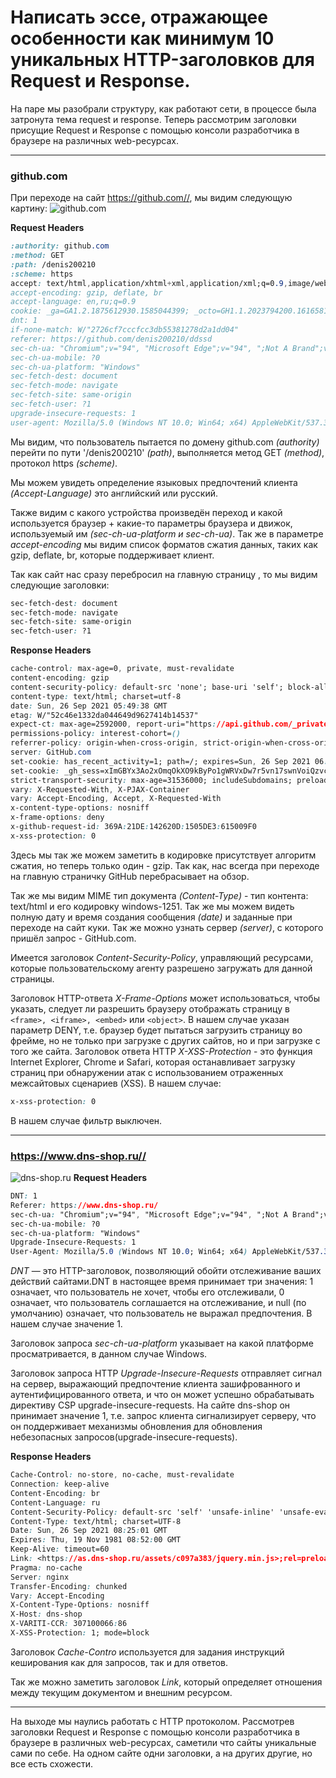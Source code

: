 # Написать эссе, отражающее особенности как минимум 10 уникальных HTTP-заголовков для Request и Response.
  

На паре мы разобрали структуру, как работают сети, в процессе была затронута тема request и response. Теперь рассмотрим заголовки присущие Request и Response с помощью консоли разработчика в браузере на различных web-ресурсах.  

---



### github.com
При переходе на сайт https://github.com//, мы видим следующую картину:
![github.com](github.jpg)


**Request Headers**  

```css
:authority: github.com
:method: GET
:path: /denis200210
:scheme: https
accept: text/html,application/xhtml+xml,application/xml;q=0.9,image/webp,image/apng,*/*;q=0.8,application/signed-exchange;v=b3;q=0.9
accept-encoding: gzip, deflate, br
accept-language: en,ru;q=0.9
cookie: _ga=GA1.2.1875612930.1585044399; _octo=GH1.1.2023794200.1616581584; user_session=PIMRVKGMsKuR8mrhg1n3mcZB2lrSVPvJEgkYW7lMuoIR6oMQ; __Host-user_session_same_site=PIMRVKGMsKuR8mrhg1n3mcZB2lrSVPvJEgkYW7lMuoIR6oMQ; logged_in=yes; dotcom_user=denis200210; color_mode=%7B%22color_mode%22%3A%22auto%22%2C%22light_theme%22%3A%7B%22name%22%3A%22light%22%2C%22color_mode%22%3A%22light%22%7D%2C%22dark_theme%22%3A%7B%22name%22%3A%22dark%22%2C%22color_mode%22%3A%22dark%22%7D%7D; tz=Asia%2FVladivostok; has_recent_activity=1; _device_id=84bb7b9863aae2acf52801f2a1495b02; _gh_sess=rYGeJUaDZkFHpXxVN1O2rfF3GR6PC5o%2Bw98yAGfFnIhmUtyHI4ICac7N7wNgQ%2FNtfwfyxtgkWiGCo92iKY33vWaAhWowKwTn8xH7quZP38%2B7ntTnYx5GDO2oza6UGO5qc03B4uyJuQiYJdzwLvMxcQCUBTcZCEDwCSH9on4P2pQ%3D--XJtgl0QElWkWFmzR--jDjwJ%2Bosph9XIDt1zItDzA%3D%3D
dnt: 1
if-none-match: W/"2726cf7cccfcc3db55381278d2a1dd04"
referer: https://github.com/denis200210/ddssd
sec-ch-ua: "Chromium";v="94", "Microsoft Edge";v="94", ";Not A Brand";v="99"
sec-ch-ua-mobile: ?0
sec-ch-ua-platform: "Windows"
sec-fetch-dest: document
sec-fetch-mode: navigate
sec-fetch-site: same-origin
sec-fetch-user: ?1
upgrade-insecure-requests: 1
user-agent: Mozilla/5.0 (Windows NT 10.0; Win64; x64) AppleWebKit/537.36 (KHTML, like Gecko) Chrome/94.0.4606.61 Safari/537.36 Edg/94.0.992.31
```

Мы видим, что пользователь пытается по домену github.com *(authority)* перейти по пути '/denis200210' *(path)*, выполняется метод GET *(method)*, протокол https *(scheme)*. 

Мы можем увидеть определение языковых предпочтений клиента *(Accept-Language)* это английский или русский. 

Также видим с какого устройства произведён переход и какой используется браузер + какие-то параметры браузера и движок, используемый им *(sec-ch-ua-platform и sec-ch-ua)*. Так же в параметре *accept-encoding* мы видим список форматов сжатия данных, таких как gzip, deflate, br, которые поддерживает клиент.  

Так как сайт нас сразу перебросил на главную страницу , то мы видим следующие заголовки:
```css
sec-fetch-dest: document
sec-fetch-mode: navigate
sec-fetch-site: same-origin
sec-fetch-user: ?1
```

**Response Headers**
```css
cache-control: max-age=0, private, must-revalidate
content-encoding: gzip
content-security-policy: default-src 'none'; base-uri 'self'; block-all-mixed-content; child-src github.githubassets.com; connect-src 'self' uploads.github.com www.githubstatus.com collector.githubapp.com api.github.com github-cloud.s3.amazonaws.com github-production-repository-file-5c1aeb.s3.amazonaws.com github-production-upload-manifest-file-7fdce7.s3.amazonaws.com github-production-user-asset-6210df.s3.amazonaws.com cdn.optimizely.com logx.optimizely.com/v1/events translator.github.com wss://alive.github.com; font-src github.githubassets.com; form-action 'self' github.com gist.github.com; frame-ancestors 'none'; frame-src render.githubusercontent.com viewscreen.githubusercontent.com; img-src 'self' data: github.githubassets.com identicons.github.com collector.githubapp.com github-cloud.s3.amazonaws.com secured-user-images.githubusercontent.com/ *.githubusercontent.com; manifest-src 'self'; media-src github.com user-images.githubusercontent.com/; script-src github.githubassets.com; style-src 'unsafe-inline' github.githubassets.com; worker-src github.githubassets.com github.com/socket-worker-0af8a29d.js gist.github.com/socket-worker-0af8a29d.js
content-type: text/html; charset=utf-8
date: Sun, 26 Sep 2021 05:49:38 GMT
etag: W/"52c46e1332da044649d9627414b14537"
expect-ct: max-age=2592000, report-uri="https://api.github.com/_private/browser/errors"
permissions-policy: interest-cohort=()
referrer-policy: origin-when-cross-origin, strict-origin-when-cross-origin
server: GitHub.com
set-cookie: has_recent_activity=1; path=/; expires=Sun, 26 Sep 2021 06:49:37 GMT; secure; HttpOnly; SameSite=Lax
set-cookie: _gh_sess=xImGBYx3Ao2xOmqOkXO9kByPo1gWRVxDw7r5vn17swnVoiQzvcXIuk1UjrNiv7k02BOg97iqpakra3NBlX%2Fd6HNv%2FlhIxYyCPWWZI1eRDFIZN56XVhFf5L8pTkGr6C5skvcwArGlya0opnabuaUpQjP0demVBaVtqGPgqSS65IThfSFVVG9xSubij1eR4RkQek2L%2Ffr3ep2dPxUoo1Yh4er8xKtpNjrqY2Zk4s9Z0tvg%2FTFFdhW4gs1O7BPscjqiA22SUYSz4F%2Fa%2FYdVMqD4Nhdt6GTm5JcNOh%2BXUSfuc9aNI7II1P2RdwDFEl1ddJpfbEQ4sh8ZFiCO8cO0DzSEYYVGwgkaiTHx9G%2B6Y8ZPPWSRjHQYmv6hl6vjUgIj%2BdJWmiW6PmJi2vFdXmRlIgyQoZTqRnGV%2FTo3zNdr83bAlPXt0lahXO5SIy8CDRhZaBX%2Bv3GIcdMHobAFmUXJ4pzNfytKquSn31Y0ays3RDoGwZMTd4eR8859%2Bc7oQo68%2FQRPIQfchOfveWy9pYYOOM%2BYjXNYe8b39xDzBTml%2BaXHh0K%2BPMdA0JYSZFAR91hGAPBbaHHppdpVOZUmwz6MamAXbRykcU1HW%2BoGbCASaFxfHOiqgEfzcU2wXnPj7h0q2wXO5%2FUwE%2BKPu4d3QoVLZs2IfSH16pobe9QIJkJ1gGXQPic%3D--anfUYNAf5gZxoNeQ--JZjhSxPMxkLT40s5T2nqaw%3D%3D; path=/; secure; HttpOnly; SameSite=Lax
strict-transport-security: max-age=31536000; includeSubdomains; preload
vary: X-Requested-With, X-PJAX-Container
vary: Accept-Encoding, Accept, X-Requested-With
x-content-type-options: nosniff
x-frame-options: deny
x-github-request-id: 369A:21DE:142620D:1505DE3:615009F0
x-xss-protection: 0
```
Здесь мы так же можем заметить в кодировке присутствует алгоритм сжатия, но теперь только один - gzip. Так как, нас всегда при переходе на главную страничку GitHub перебрасывает на обзор. 

Так же мы видим MIME тип документа *(Content-Type)* - тип контента: text/html и его кодировку windows-1251. Так же мы можем видеть полную дату и время создания сообщения *(date)* и заданные при переходе на сайт куки. Так же можно узнать сервер *(server)*, с которого пришёл запрос - GitHub.com. 

Имеется заголовок *Content-Security-Policy*, управляющий ресурсами, которые пользовательскому агенту разрешено загружать для данной страницы. 

Заголовок HTTP-ответа *X-Frame-Options* может использоваться, чтобы указать, следует ли разрешить браузеру отображать страницу в ```<frame>, <iframe>, <embed>``` или ```<object>```. В нашем случае указан параметр DENY, т.е. браузер будет пытаться загрузить страницу во фрейме, но не только при загрузке с других сайтов, но и при загрузке с того же сайта. Заголовок ответа HTTP *X-XSS-Protection* - это функция Internet Explorer, Chrome и Safari, которая останавливает загрузку страниц при обнаружении атак с использованием отраженных межсайтовых сценариев (XSS). В нашем случае:
```css 
x-xss-protection: 0
```
В нашем случае фильтр выключен.

---

### https://www.dns-shop.ru//
![dns-shop.ru](dns.ipg)
**Request Headers**  
```css
DNT: 1
Referer: https://www.dns-shop.ru/
sec-ch-ua: "Chromium";v="94", "Microsoft Edge";v="94", ";Not A Brand";v="99"
sec-ch-ua-mobile: ?0
sec-ch-ua-platform: "Windows"
Upgrade-Insecure-Requests: 1
User-Agent: Mozilla/5.0 (Windows NT 10.0; Win64; x64) AppleWebKit/537.36 (KHTML, like Gecko) Chrome/94.0.4606.61 Safari/537.36 Edg/94.0.992.31User-Agent: Mozilla/5.0 (Windows NT 10.0; Win64; x64) AppleWebKit/537.36 (KHTML, like Gecko) Chrome/93.0.4577.82 Safari/537.36
```
*DNT* — это HTTP-заголовок, позволяющий обойти отслеживание ваших действий сайтами.DNT в настоящее время принимает три значения: 1 означает, что пользователь не хочет, чтобы его отслеживали, 0 означает, что пользователь соглашается на отслеживание, и null (по умолчанию) означает, что пользователь не выражал предпочтения. В нашем случае значение 1.

Заголовок запроса *sec-ch-ua-platform* указывает на какой платформе просматривается, в данном случае Windows.  

Заголовок запроса HTTP *Upgrade-Insecure-Requests* отправляет сигнал на сервер, выражающий предпочтение клиента зашифрованного и аутентифицированного ответа, и что он может успешно обрабатывать директиву CSP upgrade-insecure-requests. На сайте dns-shop он принимает значение 1, т.е. запрос клиента сигнализирует серверу, что он поддерживает механизмы обновления для обновления небезопасных запросов(upgrade-insecure-requests).  

**Response Headers**  
```css
Cache-Control: no-store, no-cache, must-revalidate
Connection: keep-alive
Content-Encoding: br
Content-Language: ru
Content-Security-Policy: default-src 'self' 'unsafe-inline' 'unsafe-eval' https://dns-shop.ru https://*.dns-shop.ru https://chat.dns-shop.ru:8080 https://cdn.retailrocket.ru https://widget.cloudpayments.ru/  https://*.retailrocket.net https://*.yadro.ru https://webvisor.com https://bs.yandex.ru https://yandex.ru https://mc.yandex.ru  https://metrika.yandex.ru https://yastatic.net https://*.yandex.st https://yandex.st https://awaps.yandex.ru https://reviewthree.com/ https://*.maps.yandex.net https://google-analytics.com https://*.google-analytics.com https://googleadservices.com https://*.googleadservices.com  https://*.google.ru https://google.ru https://*.google.com https://google.com https://google.ie https://*.google.ie  https://gstatic.com  https://*.gstatic.com https://www.googletagmanager.com/ https://www.youtube.com/ https://youtube.com/ https://content.24ttl.stream https://doubleclick.net https://*.ok.ru https://ok.ru https://*.mail.ru https://mail.ru https://vk.com https://*.vk.me https://*.mycdn.me  https://mycdn.me https://begun.ru https://*.begun.ru https://vsegda-da.com https://newrelic.com https://*.newrelic.com https://bam.nr-data.net  https://static.criteo.net https://sslwidget.criteo.com/ https://dis.eu.criteo.com/dis/ https://eu-sonar.sociomantic.com/ https://logo.flixfacts.co.uk/ https://media.flixsyndication.net/ https://*.flix360.com/ https://*.flix360.io/ https://assets.delvenetworks.com/  https://s.delvenetworks.com/ https://dev-origin.flixsyndication.net/ https://d2m3ikv8mpgiy8.cloudfront.net/ https://d3nkfb7815bs43.cloudfront.net/  https://d15mv1adrb1s6e.cloudfront.net/ https://www.lg.com/ https://*.webcollage.net https://content.syndigo.com https://ams.creativecdn.com/ https://i.s-microsoft.com/ https://cdn.ampproject.org/ https://s7.addthis.com/ https://m.addthisedge.com/  https://m.addthis.com/ https://bot.aimylogic.com/ https://fonts.googleapis.com https://cdn.diginetica.net/ https://tracking.diginetica.net/  https://connect.facebook.net/ https://zingaya.com/widget/ https://d1bvayotk7lhk7.cloudfront.net https://creativecdn.com/ https://ssl.p.jwpcdn.com/ intent://arvr.google.com https://*.doubleclick.net https://api-maps.yandex.ru https://maps.yandex.net  https://assets-jpcust.jwpsrv.com/ https://www.youtube.ru/ https://youtube.ru/ https://s.ytimg.com/ https://*.go-mpulse.net/  https://gum.criteo.com/ https://media.flixfacts.com/ https://media.flixcar.com https://content.jwplatform.com/ https://media.pointandplace.com/  https://player.pointandplace.com/ https://analytics.tiktok.com/ https://dv-proxy-asmsys.dns-shop.ru:17589/ https://suggest-maps.yandex.ru https://www.youtube-nocookie.com/ ; img-src * data:; font-src * data:; media-src blob: https://media.flixcar.com/ https://*.webcollage.net/ https://content.24ttl.stream/ https://*.flix360.io/ https://www.youtube-nocookie.com/; connect-src 'self' https://*.dns-shop.ru https://*.retailrocket.net https://ohio8.vchecks.me https://hls-jp.jwpsrv.com/ https://content.jwplatform.com/  https://mc.yandex.ru/ https://www.google-analytics.com/ https://*.mtproxy.yandex.net/ https://bam.nr-data.net https://api.retailrocket.net  https://content.syndigo.com/ https://google-analytics.bi.owox.com/ https://api-maps.yandex.ru/ https://stats.g.doubleclick.net/  https://www.google.com/ads/ https://m.addthis.com/live/red_lojson/ https://s7.addthis.com/l10n/ https://top-fwz1.mail.ru/  https://bot.aimylogic.com/restapi/ wss://chat.dns-shop.ru https://chat.dns-shop.ru https://e-shop.homecredit.ru https://media.pointandplace.com/ https://vk.com https://media.flixcar.com/ https://autocomplete.diginetica.net/ https://www.facebook.com/tr/ wss://adm-ups-dev-chat.dns-shop.ru/  https://adm-ups-dev-chat.dns-shop.ru/ http://webapi.south.dns-shop.ru/ http://webapi.zenit.dns-shop.ru/ https://webapi.zenit.dns-shop.ru/  https://backend.zenit.dns-shop.ru https://analytics.tiktok.com/ https://dv-proxy-asmsys.dns-shop.ru:17589/ https://content.24ttl.stream/  https://*.flix360.io/ http://shops.dns-shop.ru/ https://www.youtube-nocookie.com/  https://firebaseinstallations.googleapis.com/ https://fcmregistrations.googleapis.com/ ; frame-src 'self' intent: https://e-shop.homecredit.ru https://*.fls.doubleclick.net/ https://club.dns-shop.ru https://eu-sonar.sociomantic.com/ https://widget.cloudpayments.ru/ https://content.24ttl.stream/  https://reviewthree.com/ https://media.flixfacts.com/ https://media.flixcar.com/ https://d3nkfb7815bs43.cloudfront.net/ https://gstatic.com  https://www.google.com https://optimize.google.com https://ftp.dexp.club https://www.facebook.com/ intent://arvr.google.com https://ssl.p.jwpcdn.com/  https://d15mv1adrb1s6e.cloudfront.net/ https://media.pointandplace.com/  https://content.jwplatform.com/ https://assets-jpcust.jwpsrv.com  https://media.flixsyndication.net/ https://t.flix360.com/ https://Syndication.flix360.com/ https://*.flix360.com/ https://ftp.dns-shop.ru/ https://www.youtube.com https://api-maps.yandex.ru/  http://d2m3ikv8mpgiy8.cloudfront.net https://player.pointandplace.com/ https://t.pointandplace.com/ https://d3np41mctoibfu.cloudfront.net/ https://*.flix360.io/ https://www.youtube-nocookie.com/
Content-Type: text/html; charset=UTF-8
Date: Sun, 26 Sep 2021 08:25:01 GMT
Expires: Thu, 19 Nov 1981 08:52:00 GMT
Keep-Alive: timeout=60
Link: <https://as.dns-shop.ru/assets/c097a383/jquery.min.js>;rel=preload;as=script, <https://as.dns-shop.ru/assets/7e118f26/themes/base/jquery-ui.min.css>;rel=preload;as=style, <https://as.dns-shop.ru/assets/7e118f26/jquery-ui.min.js>;rel=preload;as=script, <https://as.dns-shop.ru/assets/7e118f26/jquery-ui-compatibility-hacks.min.js>;rel=preload;as=script, <https://as.dns-shop.ru/assets/bfdd2391/css/theme.css>;rel=preload;as=style, <https://as.dns-shop.ru/assets/bfdd2391/css/theme/custom.css>;rel=preload;as=style, <https://as.dns-shop.ru/assets/bfdd2391/css/theme/header/desktop.css>;rel=preload;as=style, <https://as.dns-shop.ru/assets/1962a38/yii.min.js>;rel=preload;as=script, <https://as.dns-shop.ru/assets/bfdd2391/css/forms.css>;rel=preload;as=style, <https://as.dns-shop.ru/assets/1962a38/yii.activeForm.min.js>;rel=preload;as=script, <https://as.dns-shop.ru/assets/1962a38/yii.validation.min.js>;rel=preload;as=script, <https://as.dns-shop.ru/assets/1d4a722/deffer-css.js>;rel=preload;as=script, <https://as.dns-shop.ru/assets/8e1191d5/polyfill.min.js>;rel=preload;as=script, <https://as.dns-shop.ru/assets/9a9c14d4/lazyload.min.css>;rel=preload;as=style, <https://as.dns-shop.ru/assets/bfdd2391/css/theme/widgets/loading-bar.css>;rel=preload;as=style, <https://as.dns-shop.ru/assets/bfdd2391/js/common/widgets/loading-bar.js>;rel=preload;as=script, <https://as.dns-shop.ru/assets/bfdd2391/js/common/components/cart-refresh-service.js>;rel=preload;as=script, <https://as.dns-shop.ru/assets/bfdd2391/css/layout.css>;rel=preload;as=style, <https://as.dns-shop.ru/assets/bfdd2391/js/helpers.js>;rel=preload;as=script, <https://as.dns-shop.ru/assets/bfdd2391/js/common.js>;rel=preload;as=script, <https://as.dns-shop.ru/assets/bfdd2391/js/modules.js>;rel=preload;as=script, <https://as.dns-shop.ru/assets/f831350a/homepage-grid.css>;rel=preload;as=style, <https://as.dns-shop.ru/assets/f831350a/homepage-grid.js>;rel=preload;as=script, <https://as.dns-shop.ru/assets/e4cde37e/menu-desktop_ph.css>;rel=preload;as=style, <https://as.dns-shop.ru/assets/699925ab/menu-mobile_ph.css>;rel=preload;as=style, <https://as.dns-shop.ru/assets/a6c98572/tiny-slider.css>;rel=preload;as=style, <https://as.dns-shop.ru/assets/a6c98572/min/tiny-slider.js>;rel=preload;as=script, <https://as.dns-shop.ru/assets/e2f2017f/homepage-actual-offers-main.css>;rel=preload;as=style, <https://as.dns-shop.ru/assets/2a36d479/homepage-benefits__md-min.css>;rel=preload;as=style, <https://as.dns-shop.ru/assets/bfdd2391/css/container-ns.css>;rel=preload;as=style, <https://as.dns-shop.ru/assets/bfdd2391/js/modules/pwa-sw-wrapper.js>;rel=preload;as=script, <https://as.dns-shop.ru/assets/bfdd2391/js/modules/log-action.js>;rel=preload;as=script, <https://as.dns-shop.ru/assets/bfdd2391/js/common/components/retail-rocket.js>;rel=preload;as=script, <https://as.dns-shop.ru/assets/ac675654/header-mobile.css>;rel=preload;as=style, <https://as.dns-shop.ru/assets/ac675654/header-mobile.js>;rel=preload;as=script, <https://as.dns-shop.ru/assets/acee0398/modal.css>;rel=preload;as=style, <https://as.dns-shop.ru/assets/acee0398/modal.js>;rel=preload;as=script, <https://as.dns-shop.ru/assets/bfdd2391/css/theme/widgets/city-select.css>;rel=preload;as=style, <https://as.dns-shop.ru/assets/bfdd2391/js/common/widgets/city-select.js>;rel=preload;as=script, <https://as.dns-shop.ru/assets/9d7ac1d3/input-search.css>;rel=preload;as=style, <https://as.dns-shop.ru/assets/9d7ac1d3/input-search.js>;rel=preload;as=script, <https://as.dns-shop.ru/assets/d620d903/tooltip.css>;rel=preload;as=style, <https://as.dns-shop.ru/assets/d620d903/tooltip.js>;rel=preload;as=script, <https://as.dns-shop.ru/assets/f4a1093d/button.css>;rel=preload;as=style, <https://as.dns-shop.ru/assets/f4a1093d/button.js>;rel=preload;as=script, <https://as.dns-shop.ru/assets/b35cfbd6/links.css>;rel=preload;as=style, <https://as.dns-shop.ru/assets/b35cfbd6/links.js>;rel=preload;as=script, <https://as.dns-shop.ru/assets/a50ecd56/presearch.css>;rel=preload;as=style, <https://as.dns-shop.ru/assets/a50ecd56/presearch.js>;rel=preload;as=script, <https://as.dns-shop.ru/assets/bfdd2391/css/theme/widgets/menu-dropdown.css>;rel=preload;as=style, <https://as.dns-shop.ru/assets/bfdd2391/js/common/widgets/menu-dropdown.js>;rel=preload;as=script, <https://as.dns-shop.ru/assets/cb581a77/cart-link__md-min.css>;rel=preload;as=style, <https://as.dns-shop.ru/assets/dbc29694/cart-front-repository.js>;rel=preload;as=script, <https://as.dns-shop.ru/assets/f7cbb9cb/app-cart-modal.css>;rel=preload;as=style, <https://as.dns-shop.ru/assets/f7cbb9cb/app-cart-modal.js>;rel=preload;as=script, <https://as.dns-shop.ru/assets/f029bbc1/user-notify.css>;rel=preload;as=style, <https://as.dns-shop.ru/assets/f029bbc1/user-notify.js>;rel=preload;as=script, <https://as.dns-shop.ru/assets/8774a6a2/user-notification.css>;rel=preload;as=style, <https://as.dns-shop.ru/assets/bfdd2391/js/common/components/footer.js>;rel=preload;as=script, <https://as.dns-shop.ru/assets/83611419/outdated-browsers-notification.css>;rel=preload;as=style, <https://as.dns-shop.ru/assets/83611419/outdated-browsers-notification.js>;rel=preload;as=script, <https://as.dns-shop.ru/assets/9fc57beb/scroll-top.css>;rel=preload;as=style, <https://as.dns-shop.ru/assets/9fc57beb/scroll-top.js>;rel=preload;as=script, <https://as.dns-shop.ru/assets/191d3c53/feedback-modal-widget.css>;rel=preload;as=style, <https://as.dns-shop.ru/assets/191d3c53/feedback-modal-widget.js>;rel=preload;as=script, <https://as.dns-shop.ru/assets/185af124/textarea.css>;rel=preload;as=style, <https://as.dns-shop.ru/assets/a440a024/subscription.css>;rel=preload;as=style, <https://as.dns-shop.ru/assets/a440a024/subscription.js>;rel=preload;as=script, <https://as.dns-shop.ru/assets/d75203d/button-install-pwa.css>;rel=preload;as=style, <https://as.dns-shop.ru/assets/d75203d/button-install-pwa.js>;rel=preload;as=script, <https://as.dns-shop.ru/assets/55d0e729/bottom-navbar_ph.css>;rel=preload;as=style, <https://as.dns-shop.ru/assets/a3b9c367/compare-storage.js>;rel=preload;as=script, <https://as.dns-shop.ru/assets/bfdd2391/css/modules/ajax-state/ajax-state.css>;rel=preload;as=style, <https://as.dns-shop.ru/assets/bfdd2391/css/modules/ajax-state/processors/compare-link.css>;rel=preload;as=style, <https://as.dns-shop.ru/assets/bfdd2391/css/modules/ajax-state/processors/wishlist-link.css>;rel=preload;as=style, <https://as.dns-shop.ru/assets/bfdd2391/css/modules/ajax-state/processors/opinion-notifications.css>;rel=preload;as=style, <https://as.dns-shop.ru/assets/bfdd2391/js/modules/ajax-state.js>;rel=preload;as=script, <https://as.dns-shop.ru/assets/bfdd2391/js/modules/ajax-state/processors/opinion-notifications.js>;rel=preload;as=script, <https://as.dns-shop.ru/assets/bfdd2391/js/modules/ajax-state/processors/chatik.js>;rel=preload;as=script
Pragma: no-cache
Server: nginx
Transfer-Encoding: chunked
Vary: Accept-Encoding
X-Content-Type-Options: nosniff
X-Host: dns-shop
X-VARITI-CCR: 307100066:86
X-XSS-Protection: 1; mode=block
```
Заголовок *Cache-Contro* используется для задания инструкций кеширования как для запросов, так и для ответов.

Так же можно заметить заголовок *Link*, который определяет отношения между текущим документом и внешним ресурсом.

---

На выходе мы наулись работать с HTTP протоколом. Рассмотрев заголовки  Request и Response  с помощью консоли разработчика в браузере в различных web-ресурсах, саметили что сайты уникальные сами по себе. На одном сайте одни заголовки, а на других другие, но все есть схожести.
